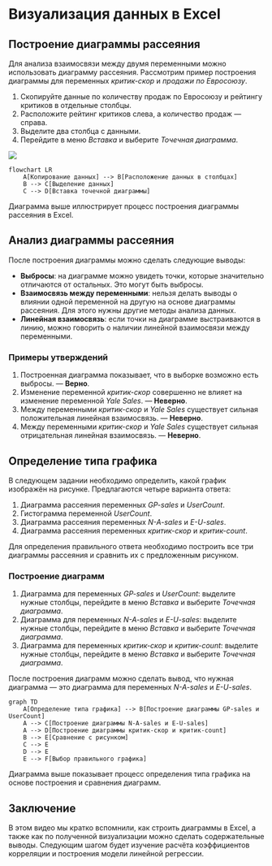 # Визуализация данных в Excel

## Построение диаграммы рассеяния

Для анализа взаимосвязи между двумя переменными можно использовать диаграмму рассеяния. Рассмотрим пример построения диаграммы для переменных *критик-скор* и *продажи по Евросоюзу*.

1. Скопируйте данные по количеству продаж по Евросоюзу и рейтингу критиков в отдельные столбцы.
2. Расположите рейтинг критиков слева, а количество продаж — справа.
3. Выделите два столбца с данными.
4. Перейдите в меню *Вставка* и выберите *Точечная диаграмма*.

![](images/СдАД__LEC_14_PART_09_E/000239s_top_7.jpg)

```mermaid
flowchart LR
    A[Копирование данных] --> B[Расположение данных в столбцах]
    B --> C[Выделение данных]
    C --> D[Вставка точечной диаграммы]
```

Диаграмма выше иллюстрирует процесс построения диаграммы рассеяния в Excel.

## Анализ диаграммы рассеяния

После построения диаграммы можно сделать следующие выводы:

- **Выбросы**: на диаграмме можно увидеть точки, которые значительно отличаются от остальных. Это могут быть выбросы.
- **Взаимосвязь между переменными**: нельзя делать выводы о влиянии одной переменной на другую на основе диаграммы рассеяния. Для этого нужны другие методы анализа данных.
- **Линейная взаимосвязь**: если точки на диаграмме выстраиваются в линию, можно говорить о наличии линейной взаимосвязи между переменными.

### Примеры утверждений

1. Построенная диаграмма показывает, что в выборке возможно есть выбросы. — **Верно**.
2. Изменение переменной *критик-скор* совершенно не влияет на изменение переменной *Yale Sales*. — **Неверно**.
3. Между переменными *критик-скор* и *Yale Sales* существует сильная положительная линейная взаимосвязь. — **Неверно**.
4. Между переменными *критик-скор* и *Yale Sales* существует сильная отрицательная линейная взаимосвязь. — **Неверно**.

## Определение типа графика

В следующем задании необходимо определить, какой график изображён на рисунке. Предлагаются четыре варианта ответа:

1. Диаграмма рассеяния переменных *GP-sales* и *UserCount*.
2. Гистограмма переменной *UserCount*.
3. Диаграмма рассеяния переменных *N-A-sales* и *E-U-sales*.
4. Диаграмма рассеяния переменных *критик-скор* и *критик-count*.

Для определения правильного ответа необходимо построить все три диаграммы рассеяния и сравнить их с предложенным рисунком.

### Построение диаграмм

1. Диаграмма для переменных *GP-sales* и *UserCount*: выделите нужные столбцы, перейдите в меню *Вставка* и выберите *Точечная диаграмма*.
2. Диаграмма для переменных *N-A-sales* и *E-U-sales*: выделите нужные столбцы, перейдите в меню *Вставка* и выберите *Точечная диаграмма*.
3. Диаграмма для переменных *критик-скор* и *критик-count*: выделите нужные столбцы, перейдите в меню *Вставка* и выберите *Точечная диаграмма*.

После построения диаграмм можно сделать вывод, что нужная диаграмма — это диаграмма для переменных *N-A-sales* и *E-U-sales*.

```mermaid
graph TD
    A[Определение типа графика] --> B[Построение диаграммы GP-sales и UserCount]
    A --> C[Построение диаграммы N-A-sales и E-U-sales]
    A --> D[Построение диаграммы критик-скор и критик-count]
    B --> E[Сравнение с рисунком]
    C --> E
    D --> E
    E --> F[Выбор правильного графика]
```

Диаграмма выше показывает процесс определения типа графика на основе построения и сравнения диаграмм.

## Заключение

В этом видео мы кратко вспомнили, как строить диаграммы в Excel, а также как по полученной визуализации можно сделать содержательные выводы. Следующим шагом будет изучение расчёта коэффициентов корреляции и построения модели линейной регрессии.